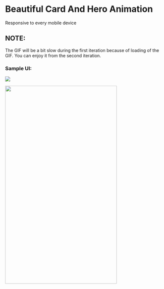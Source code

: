 # Beautiful Card And Hero Animation

Responsive to every mobile device

## NOTE:

The GIF will be a bit slow during the first iteration because of loading of the GIF. You can enjoy it from the second iteration.

### Sample UI: 

![](CardAnimation.gif)


<img src="https://github.com/pratikjain04/Beautiful-CardAnimation/CardAnimation.gif" height="640" width="360">
